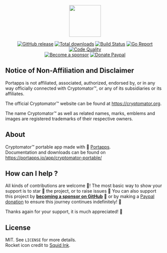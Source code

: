<p align="center"><a href="https://portapps.io/app/cryptomator-portable/" target="_blank"><img width="100" src="https://github.com/portapps/cryptomator-portable/blob/master/res/papp.png"></a></p>

<p align="center">
  <a href="https://portapps.io/app/cryptomator-portable/#download"><img src="https://img.shields.io/github/release/portapps/cryptomator-portable.svg?style=flat-square" alt="GitHub release"></a>
  <a href="https://portapps.io/app/cryptomator-portable/#download"><img src="https://img.shields.io/github/downloads/portapps/cryptomator-portable/total.svg?style=flat-square" alt="Total downloads"></a>
  <a href="https://travis-ci.com/portapps/cryptomator-portable"><img src="https://img.shields.io/travis/com/portapps/cryptomator-portable/master.svg?style=flat-square" alt="Build Status"></a>
  <a href="https://goreportcard.com/report/github.com/portapps/cryptomator-portable"><img src="https://goreportcard.com/badge/github.com/portapps/cryptomator-portable?style=flat-square" alt="Go Report"></a>
  <a href="https://app.codacy.com/gh/portapps/cryptomator-portable"><img src="https://img.shields.io/codacy/grade/d502ced9e33c498a9f6e3a30b6a6fe6d.svg?style=flat-square" alt="Code Quality"></a>
  <br /><a href="https://github.com/sponsors/crazy-max"><img src="https://img.shields.io/badge/sponsor-crazy--max-181717.svg?logo=github&style=flat-square" alt="Become a sponsor"></a>
  <a href="https://www.paypal.me/crazyws"><img src="https://img.shields.io/badge/donate-paypal-00457c.svg?logo=paypal&style=flat-square" alt="Donate Paypal"></a>
</p>

## Notice of Non-Affiliation and Disclaimer

Portapps is not affiliated, associated, authorized, endorsed by, or in any way officially connected with Cryptomator™, or any of its subsidiaries or its affiliates.

The official Cryptomator™ website can be found at https://cryptomator.org.

The name Cryptomator™ as well as related names, marks, emblems and images are registered trademarks of their respective owners.

## About

Cryptomator™ portable app made with 🚀 [Portapps](https://portapps.io).<br />
Documentation and downloads can be found on https://portapps.io/app/cryptomator-portable/

## How can I help ?

All kinds of contributions are welcome :raised_hands:! The most basic way to show your support is to star :star2: the project, or to raise issues :speech_balloon: You can also support this project by [**becoming a sponsor on GitHub**](https://github.com/sponsors/crazy-max) :clap: or by making a [Paypal donation](https://www.paypal.me/crazyws) to ensure this journey continues indefinitely! :rocket:

Thanks again for your support, it is much appreciated! :pray:

## License

MIT. See `LICENSE` for more details.<br />
Rocket icon credit to [Squid Ink](http://thesquid.ink).
